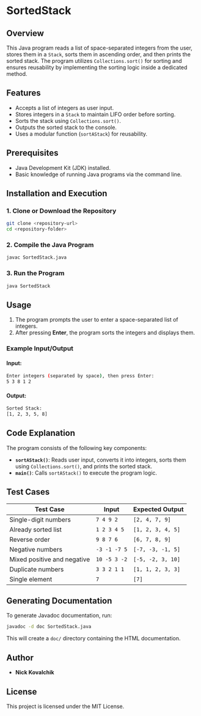 # SortedStack

## Overview

This Java program reads a list of space-separated integers from the user, stores them in a `Stack`, sorts them in ascending order, and then prints the sorted stack. The program utilizes `Collections.sort()` for sorting and ensures reusability by implementing the sorting logic inside a dedicated method.

## Features

- Accepts a list of integers as user input.
- Stores integers in a `Stack` to maintain LIFO order before sorting.
- Sorts the stack using `Collections.sort()`.
- Outputs the sorted stack to the console.
- Uses a modular function (`sortAStack`) for reusability.

## Prerequisites

- Java Development Kit (JDK) installed.
- Basic knowledge of running Java programs via the command line.

## Installation and Execution

### 1. Clone or Download the Repository

```bash
git clone <repository-url>
cd <repository-folder>
```

### 2. Compile the Java Program

```bash
javac SortedStack.java
```

### 3. Run the Program

```bash
java SortedStack
```

## Usage

1. The program prompts the user to enter a space-separated list of integers.
2. After pressing **Enter**, the program sorts the integers and displays them.

### Example Input/Output

#### **Input:**

```bash
Enter integers (separated by space), then press Enter:
5 3 8 1 2
```

#### **Output:**

```bash
Sorted Stack:
[1, 2, 3, 5, 8]
```

## Code Explanation

The program consists of the following key components:

- **`sortAStack()`**: Reads user input, converts it into integers, sorts them using `Collections.sort()`, and prints the sorted stack.
- **`main()`**: Calls `sortAStack()` to execute the program logic.

## Test Cases

| Test Case                   | Input                        | Expected Output                                                   |
| --------------------------- | ---------------------------- | ----------------------------------------------------------------- |
| Single-digit numbers        | `7 4 9 2`                    | `[2, 4, 7, 9]`                                                    |
| Already sorted list         | `1 2 3 4 5`                  | `[1, 2, 3, 4, 5]`                                                 |
| Reverse order               | `9 8 7 6`                    | `[6, 7, 8, 9]`                                                    |
| Negative numbers            | `-3 -1 -7 5`                 | `[-7, -3, -1, 5]`                                                 |
| Mixed positive and negative | `10 -5 3 -2`                 | `[-5, -2, 3, 10]`                                                 |
| Duplicate numbers           | `3 3 2 1 1`                  | `[1, 1, 2, 3, 3]`                                                 |
| Single element              | `7`                          | `[7]`                                                             |


## Generating Documentation

To generate Javadoc documentation, run:

```bash
javadoc -d doc SortedStack.java
```

This will create a `doc/` directory containing the HTML documentation.

## Author

- **Nick Kovalchik**

## License

This project is licensed under the MIT License.

